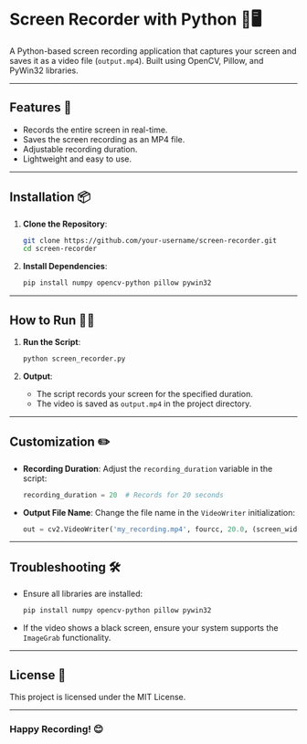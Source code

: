 # Screen Recorder with Python 🎥🖥️

A Python-based screen recording application that captures your screen and saves it as a video file (`output.mp4`). Built using OpenCV, Pillow, and PyWin32 libraries.

---

## Features 🚀
- Records the entire screen in real-time.
- Saves the screen recording as an MP4 file.
- Adjustable recording duration.
- Lightweight and easy to use.

---

## Installation 📦

1. **Clone the Repository**:
   ```bash
   git clone https://github.com/your-username/screen-recorder.git
   cd screen-recorder
   ```

2. **Install Dependencies**:
   ```bash
   pip install numpy opencv-python pillow pywin32
   ```

---

## How to Run 🏃‍♂️

1. **Run the Script**:
   ```bash
   python screen_recorder.py
   ```

2. **Output**:
   - The script records your screen for the specified duration.
   - The video is saved as `output.mp4` in the project directory.

---

## Customization ✏️

- **Recording Duration**:
  Adjust the `recording_duration` variable in the script:
  ```python
  recording_duration = 20  # Records for 20 seconds
  ```

- **Output File Name**:
  Change the file name in the `VideoWriter` initialization:
  ```python
  out = cv2.VideoWriter('my_recording.mp4', fourcc, 20.0, (screen_width, screen_height))
  ```

---

## Troubleshooting 🛠️

- Ensure all libraries are installed:
  ```bash
  pip install numpy opencv-python pillow pywin32
  ```

- If the video shows a black screen, ensure your system supports the `ImageGrab` functionality.

---

## License 📜

This project is licensed under the MIT License.

---

### Happy Recording! 😊
